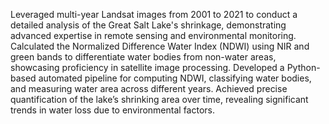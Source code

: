 Leveraged multi-year Landsat images from 2001 to 2021 to conduct a detailed analysis of the Great Salt Lake's shrinkage, demonstrating advanced expertise in remote sensing and environmental monitoring. Calculated the Normalized Difference Water Index (NDWI) using NIR and green bands to differentiate water bodies from non-water areas, showcasing proficiency in satellite image processing. Developed a Python-based automated pipeline for computing NDWI, classifying water bodies, and measuring water area across different years. Achieved precise quantification of the lake’s shrinking area over time, revealing significant trends in water loss due to environmental factors.
